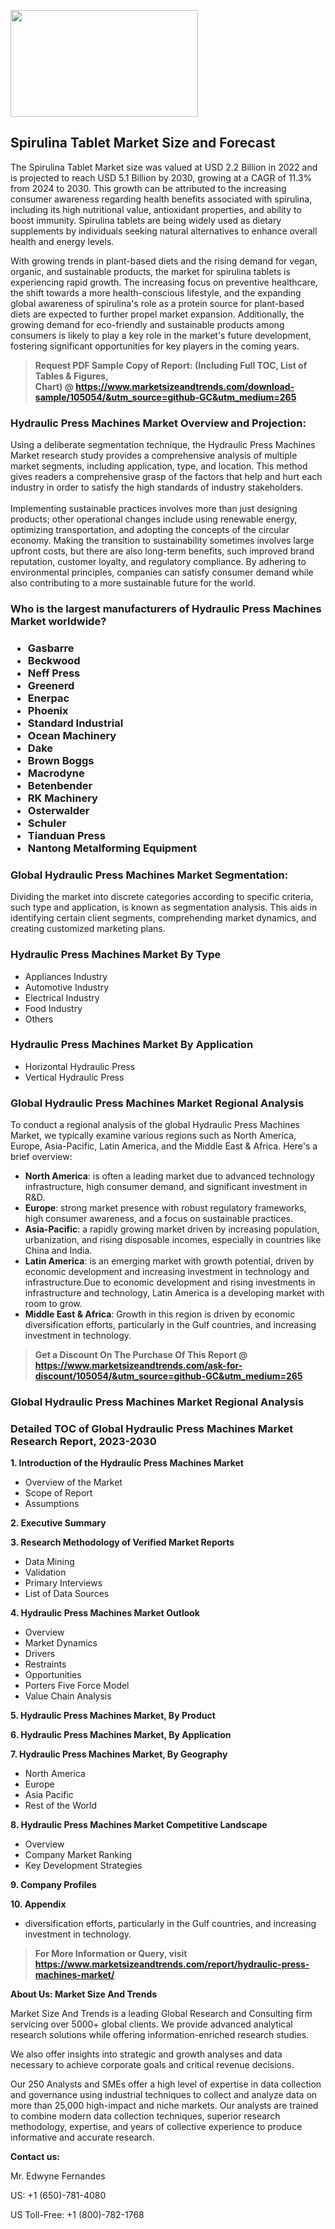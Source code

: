 <p><img class="alignnone size-medium wp-image-20088" src="https://ffe5etoiles.com/wp-content/uploads/2024/12/MST1-300x171.png" alt="" width="300" height="171" /></p><h2>Spirulina Tablet Market Size and Forecast</h2><p>The Spirulina Tablet Market size was valued at USD 2.2 Billion in 2022 and is projected to reach USD 5.1 Billion by 2030, growing at a CAGR of 11.3% from 2024 to 2030. This growth can be attributed to the increasing consumer awareness regarding health benefits associated with spirulina, including its high nutritional value, antioxidant properties, and ability to boost immunity. Spirulina tablets are being widely used as dietary supplements by individuals seeking natural alternatives to enhance overall health and energy levels.</p><p>With growing trends in plant-based diets and the rising demand for vegan, organic, and sustainable products, the market for spirulina tablets is experiencing rapid growth. The increasing focus on preventive healthcare, the shift towards a more health-conscious lifestyle, and the expanding global awareness of spirulina's role as a protein source for plant-based diets are expected to further propel market expansion. Additionally, the growing demand for eco-friendly and sustainable products among consumers is likely to play a key role in the market's future development, fostering significant opportunities for key players in the coming years.</p></p><blockquote id="" class=""><strong>Request PDF Sample Copy of Report: (Including Full TOC, List of Tables &amp; Figures, Chart)&nbsp;@&nbsp;<strong><a href="https://www.marketsizeandtrends.com/download-sample/105054/&utm_source=github-GC&utm_medium=265" target="_blank">https://www.marketsizeandtrends.com/download-sample/105054/&utm_source=github-GC&utm_medium=265</a></strong></strong></blockquote><h3 id="" class="">Hydraulic Press Machines Market&nbsp;Overview and Projection:</h3><p id="" class="">Using a deliberate segmentation technique, the Hydraulic Press Machines Market research study provides a comprehensive analysis of multiple market segments, including application, type, and location. This method gives readers a comprehensive grasp of the factors that help and hurt each industry in order to satisfy the high standards of industry stakeholders. <br /> <br />Implementing sustainable practices involves more than just designing products; other operational changes include using renewable energy, optimizing transportation, and adopting the concepts of the circular economy. Making the transition to sustainability sometimes involves large upfront costs, but there are also long-term benefits, such improved brand reputation, customer loyalty, and regulatory compliance. By adhering to environmental principles, companies can satisfy consumer demand while also contributing to a more sustainable future for the world.</p><h3 id="" class="">Who is the largest manufacturers of&nbsp;Hydraulic Press Machines Market worldwide?</h3><h3 class=""><p><ul><li>Gasbarre </li><li> Beckwood </li><li> Neff Press </li><li> Greenerd </li><li> Enerpac </li><li> Phoenix </li><li> Standard Industrial </li><li> Ocean Machinery </li><li> Dake </li><li> Brown Boggs </li><li> Macrodyne </li><li> Betenbender </li><li> RK Machinery </li><li> Osterwalder </li><li> Schuler </li><li> Tianduan Press </li><li> Nantong Metalforming Equipment</li></ul></p></h3><h3 id="" class="">Global&nbsp;Hydraulic Press Machines Market Segmentation:</h3><p id="" class="">Dividing the market into discrete categories according to specific criteria, such type and application, is known as segmentation analysis. This aids in identifying certain client segments, comprehending market dynamics, and creating customized marketing plans.</p><h3 id="" class="">Hydraulic Press Machines Market&nbsp;By Type</h3><p><p><ul><li>Appliances Industry </li><li> Automotive Industry </li><li> Electrical Industry </li><li> Food Industry </li><li> Others</p></li></ul></p></p><h3 id="" class="">Hydraulic Press Machines Market&nbsp;By Application</h3><p class=""><p><ul><li>Horizontal Hydraulic Press </li><li> Vertical Hydraulic Press</li></ul></p></p><h3 id="" class="">Global Hydraulic Press Machines Market Regional Analysis</h3><p id="" class="">To conduct a regional analysis of the global Hydraulic Press Machines Market, we typically examine various regions such as North America, Europe, Asia-Pacific, Latin America, and the Middle East &amp; Africa. Here's a brief overview:</p><ul><li><strong>North America</strong>: is often a leading market due to advanced technology infrastructure, high consumer demand, and significant investment in R&amp;D.</li><li><strong>Europe</strong>: strong market presence with robust regulatory frameworks, high consumer awareness, and a focus on sustainable practices.</li><li><strong>Asia-Pacific</strong>: a rapidly growing market driven by increasing population, urbanization, and rising disposable incomes, especially in countries like China and India.</li><li><strong>Latin America</strong>: is an emerging market with growth potential, driven by economic development and increasing investment in technology and infrastructure.Due to economic development and rising investments in infrastructure and technology, Latin America is a developing market with room to grow.</li><li><strong>Middle East &amp; Africa</strong>: Growth in this region is driven by economic diversification efforts, particularly in the Gulf countries, and increasing investment in technology.</li></ul><blockquote id="" class=""><strong>Get a Discount On The Purchase Of This Report @ <strong><a href="https://www.marketsizeandtrends.com/ask-for-discount/105054/&utm_source=github-GC&utm_medium=265" target="_blank">https://www.marketsizeandtrends.com/ask-for-discount/105054/&utm_source=github-GC&utm_medium=265</a></strong></strong></blockquote><h3 id="" class="">Global Hydraulic Press Machines Market Regional Analysis</h3><h3 id="" class="">Detailed TOC of Global Hydraulic Press Machines Market Research Report, 2023-2030</h3><p id="" class=""><strong>1. Introduction of the Hydraulic Press Machines Market</strong></p><ul><li>Overview of the Market</li><li>Scope of Report</li><li>Assumptions</li></ul><p id="" class=""><strong>2. Executive Summary</strong></p><p id="" class=""><strong>3. Research Methodology of Verified Market Reports</strong></p><ul><li>Data Mining</li><li>Validation</li><li>Primary Interviews</li><li>List of Data Sources</li></ul><p id="" class=""><strong>4. Hydraulic Press Machines Market Outlook</strong></p><ul><li>Overview</li><li>Market Dynamics</li><li>Drivers</li><li>Restraints</li><li>Opportunities</li><li>Porters Five Force Model</li><li>Value Chain Analysis</li></ul><p id="" class=""><strong>5. Hydraulic Press Machines Market, By Product</strong></p><p id="" class=""><strong>6. Hydraulic Press Machines Market, By Application</strong></p><p id="" class=""><strong>7. Hydraulic Press Machines Market, By Geography</strong></p><ul><li>North America</li><li>Europe</li><li>Asia Pacific</li><li>Rest of the World</li></ul><p id="" class=""><strong>8. Hydraulic Press Machines Market Competitive Landscape</strong></p><ul><li>Overview</li><li>Company Market Ranking</li><li>Key Development Strategies</li></ul><p id="" class=""><strong>9. Company Profiles</strong></p><p id="" class=""><strong>10. Appendix</strong></p><ul><li>diversification efforts, particularly in the Gulf countries, and increasing investment in technology.</li></ul><blockquote id="" class=""><strong>For More Information or Query, visit <strong><strong><a href="https://www.marketsizeandtrends.com/report/hydraulic-press-machines-market/" target="_blank">https://www.marketsizeandtrends.com/report/hydraulic-press-machines-market/</a></strong></strong></strong></blockquote><p id="" class=""><strong>About Us: Market Size And Trends</strong></p><p id="" class="">Market Size And Trends is a leading Global Research and Consulting firm servicing over 5000+ global clients. We provide advanced analytical research solutions while offering information-enriched research studies.</p><p id="" class="">We also offer insights into strategic and growth analyses and data necessary to achieve corporate goals and critical revenue decisions.</p><p id="" class="">Our 250 Analysts and SMEs offer a high level of expertise in data collection and governance using industrial techniques to collect and analyze data on more than 25,000 high-impact and niche markets. Our analysts are trained to combine modern data collection techniques, superior research methodology, expertise, and years of collective experience to produce informative and accurate research.</p><p id="" class=""><strong>Contact us:</strong></p><p id="" class="">Mr. Edwyne Fernandes</p><p id="" class="">US: +1 (650)-781-4080</p><p id="" class="">US Toll-Free: +1 (800)-782-1768</p>
